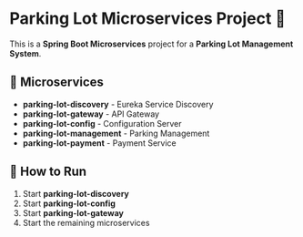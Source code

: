 # Parking Lot Microservices Project 🚗

This is a **Spring Boot Microservices** project for a **Parking Lot Management System**.

## 📌 Microservices
- **parking-lot-discovery** - Eureka Service Discovery
- **parking-lot-gateway** - API Gateway
- **parking-lot-config** - Configuration Server
- **parking-lot-management** - Parking Management
- **parking-lot-payment** - Payment Service

## 🚀 How to Run
1. Start **parking-lot-discovery**
2. Start **parking-lot-config**
3. Start **parking-lot-gateway**
4. Start the remaining microservices
